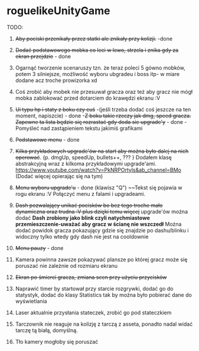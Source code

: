 # roguelikeUnityGame

TODO:
1) ~~Aby pociski przenikały przez statki ale znikały przy kolizji.~~ -done
2) ~~Dodać podstawowego mobka co leci w lewo, strzela i znika gdy za ekran przejdzie~~ - done
3) Ogarnąć tworzenie scenaruszy tzn. że teraz poleci 5 gówno mobków, potem 3 silniejsze, możliwość wyboru ubgradeu i boss itp- w miare dodane acz troche prowizorka xd
4) Coś zrobić aby mobek nie przesuwał gracza oraz też aby gracz nie mógł mobka zablokować przed dotarciem do krawędzi ekranu :V
5) ~~Ui typu hp i staty z boku czy cuś~~ -(jeśli trzeba dodać coś jeszcze na ten moment, napiszcie) - done 
  -~~Z boku takie rzeczy jak dmg, speed gracza. Zapewne ta lista będzie się rozrastać gdy doda sie upgrade'y~~ - done
      -Pomyśleć nad zastąpieniem tekstu jakimiś grafikami
6) ~~Podstawowe menu~~ - done 
7) ~~Kilka przykładowych upgrade'ów na start aby można było dalej na nich operować~~. {p. dmgUp, speedUp, bullets++, ??? }
      Dodałem klasę abstrakcyjną wraz z kilkoma przykładowymi upgrade'ami. https://www.youtube.com/watch?v=PkNRPOrtyls&ab_channel=BMo (Dodać więcej opierając się na tym)
      
9) ~~Menu wyboru upgrade'u~~ - done (klawisz "Q")
       ~~Tekst się pojawia w rogu ekranu :V
       Połączyć menu z falami i upgradeami.
10) ~~Dash pozwalający unikać pocisków bo bez tego troche mało dynamiczna oraz trudna :V plus dzięki temu więcej~~ upgrade'ów można dodać
      **Dash zrobiony jako blink czyli natychmiastowe przemieszczenie-uważać aby gracz w ścianę nie wszczedł**
      Można dodać powidok gracza pokazujący gdzie się znajdzie po dashu/blinku i widoczny tylko wtedy gdy dash nie jest na cooldownie
      
11) ~~Menu pauzy~~ - done
12) Kamera powinna zawsze pokazywać plansze po której gracz może się poruszać nie zależnie od rozmiaru ekranu
13) ~~Ekran po śmierci gracza, zmiana scen przy użyciu przycisków~~
14) Naprawić timer by startował przy starcie rozgrywki, dodać go do statystyk, dodać do klasy Statistics tak by można było pobierać dane do wyświetlania
15) Laser aktualnie przysłania stateczek, zrobić go pod stateczkiem
16) Tarczownik nie reaguje na kolizję z tarczą z asseta, ponadto nadal widać tarczę tą białą, domyślną.
17) Tło kamery mogłoby się poruszać
